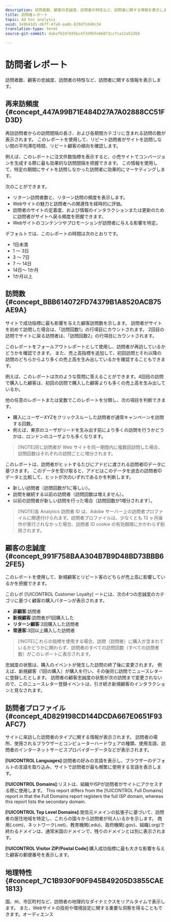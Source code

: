 ```yaml
---
description: 訪問者数、顧客の忠誠度、訪問者の特性など、訪問者に関する情報を表示します。
title: 訪問者レポート
topic: Ad hoc analysis
uuid: 3e9b41d1-d6ff-47a8-aa6b-829df1040c34
translation-type: tm+mt
source-git-commit: dabaf6247695bc4f3d9bfe668f3ccfca12a52269

---
```



# 訪問者レポート

訪問者数、顧客の忠誠度、訪問者の特性など、訪問者に関する情報を表示します。

## 再来訪頻度 {#concept_447A99B71E484D27A7A02888CC51FD3D}

再訪訪問者からの訪問間隔の長さ、および各期間カテゴリに含まれる訪問の数が表示されます。 このレポートを使用して、リピート訪問者がサイトを訪問しない間の平均滞在時間、リピート顧客の傾向を確認します。

<!-- 

c_reports_return_freq.xml

 -->

例えば、このレポートに注文件数指標を表示すると、小売サイトでコンバージョンを生成する際に最も効果的な訪問間隔を把握できます。 この情報を使用して、特定の期間にサイトを訪問しなかった訪問者に効果的にマーケティングします。

次のことができます。

* リターン訪問者数と、リターン訪問の頻度を表示します。
* Webサイトの魅力と訪問者への関連性を経時的に評価。
* 訪問者のサイトの定着度、および情報のインタラクションまたは更新のために訪問者がサイトへ戻る頻度を把握できます。
* Webサイトのコンテンツやプロモーションが訪問者に与える影響を特定。

デフォルトでは、このレポートの時間は次のとおりです。

* 1日未満
* 1 ～ 3日
* 3 ～ 7日
* 7 ～ 14日
* 14日～ 1か月
* 1か月以上

## 訪問数 {#concept_BBB614072FD74379B1A8520ACB75AE9A}

サイトで成功指標に最も影響を与えた顧客訪問数を示します。 訪問者がサイトを初めて訪問した場合は、「訪問回数1」の行項目にカウントされます。 2回目の訪問でサイトに戻る訪問者は、「訪問回数2」の行項目にカウントされます。

<!-- 

c_reports_visit_number.xml

 -->

このレポートをフォールアウトレポートとして使用し、訪問者が再訪しているかどうかを確認できます。 また、売上高指標を追加して、初回訪問とそれ以降の訪問のどちらからより多くの売上高を生み出しているかを確認することもできます。

例えば、このレポートは次のような質問に答えることができます。4回目の訪問で購入した顧客は、初回の訪問で購入した顧客よりも多くの売上高を生み出しているか。

他の任意のレポートまたは変数でこのレポートを分類し、次の項目を判断できます。

* 購入にユーザーXYZをクリックスルーした訪問者が通常キャンペーンを訪問する回数。
* 例えば、東京のユーザがリードを生み出す前により多くの訪問を行うかどうかは、ロンドンのユーザよりも多くなります。

>[!NOTE]同じ訪問者が Web サイトを同一期間内に複数回訪問した場合、訪問回数はそれぞれの訪問ごとに増分されます。

このレポートは、訪問者がヒットするたびにアドビに渡される訪問者IDデータに基づきます。 このデータを受け取ると、アドビはこのデータを過去の訪問者IDデータと比較して、ヒットが次のいずれであるかを判断します。

* 新しい訪問者（訪問回数が1に等しい）。
* 訪問を継続する以前の訪問者（訪問回数は増えません）。
* 以前の訪問者が新しい訪問を行った場合（訪問回数が1増分されます）。

>[!NOTE]各 Analytics 訪問者 ID は、Adobe サーバー上の訪問者プロファイルに関連付けられます。訪問者プロファイルは、少なくとも 13 ヶ月操作が実行されなかった場合、訪問者 ID cookie の有効期限にかかわらず削除されます。

## 顧客の忠誠度 {#concept_991F758BAA304B7B9D48BD73BBB62FE5}

このレポートを使用して、新規顧客とリピート客のどちらが売上高に影響しているかを把握できます。

<!-- 

c_reports_customerloyalty.xml

 -->

このレポ [!UICONTROL Customer Loyalty] ートには、次の4つの忠誠度のカテゴリに基づく顧客の購入パターンが表示されます。

* **非顧客**:訪問者
* **新規顧客**:訪問者が1回購入した
* **リターン顧客**:2回購入した訪問者
* **常連客**:3回以上購入した訪問者

>[!NOTE]これらの指標を使用する場合、訪問（訪問者）に購入が含まれているかどうかに関わらず、訪問者のすべての訪問回数（すべての訪問者数）がこのレポートに表示されます。

忠誠度の状態は、購入のイベントが発生した訪問の終了後に変更されます。 例えば、新規顧客（1回の購入）が購入を行い、その後同じ訪問でニュースレターに登録したとします。 訪問者の顧客忠誠度の状態が次の訪問まで変更されないので、このニュースレター登録イベントは、引き続き新規顧客のインタラクションと見なされます。

## 訪問者プロファイル {#concept_4D829198CD144DCDA667E0651F93AFC7}

サイトに来訪した訪問者のタイプに関する情報が表示されます。 訪問者の場所、使用されるブラウザーとコンピューターハードウェアの種類、使用言語、訪問者のインターネットサービスプロバイダーデータなどが表示されます。

<!-- 

c_reports_visitor_profile.xml

 -->

**[!UICONTROL Languages]**:訪問者の好みの言語を表示し、ブラウザーのデフォルトの言語を取り込み、サイトで訪問者が最も頻繁に使用する言語を表示します。

**[!UICONTROL Domains]**:リストは、組織やISPが訪問者がサイトにアクセスする際に使用します。 This report differs from the [!UICONTROL Full Domains] report in that the Full Domains report registers the full ISP domain, whereas this report lists the secondary domain.

**[!UICONTROL Top Level Domains]**:発信元ドメインの拡張子に基づいて、訪問者の居住地域を特定し、これらの国々から訪問者が何人いるかを示します。 商用(.com)、ネットワーク(.net)、教育機関(.edu)、政府機関(.gov)、組織(.org)で終わるドメインは、通常米国のドメインで、残りのドメインとは別に表示されます。

**[!UICONTROL Visitor ZIP/Postal Code]**:購入成功指標に最も大きな影響を与えた顧客の郵便番号を表示します。

## 地理特性 {#concept_7C1B930F90F945B49205D3855CAE1813}

<!-- 

c_reports_geosegmentation.xml

 -->

国、州、市区町村など、訪問者の地理的なダイナミクスをリアルタイムで表示します。 また、Webサイトの技術や環境設定に関する重要な洞察を得ることもできます。オーディエンス
